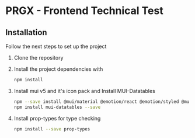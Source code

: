 # PRGX - Frontend Technical Test

## Installation

Follow the next steps to set up the project

1. Clone the repository

2. Install the project dependencies with
   ```sh
   npm install
   ```
3. Install mui v5 and it's icon pack and Install MUI-Datatables

   ```sh
   npm --save install @mui/material @emotion/react @emotion/styled @mui/icons-material
   npm install mui-datatables --save

   ```

4. Install prop-types for type checking

   ```sh
   npm install --save prop-types
   ```
